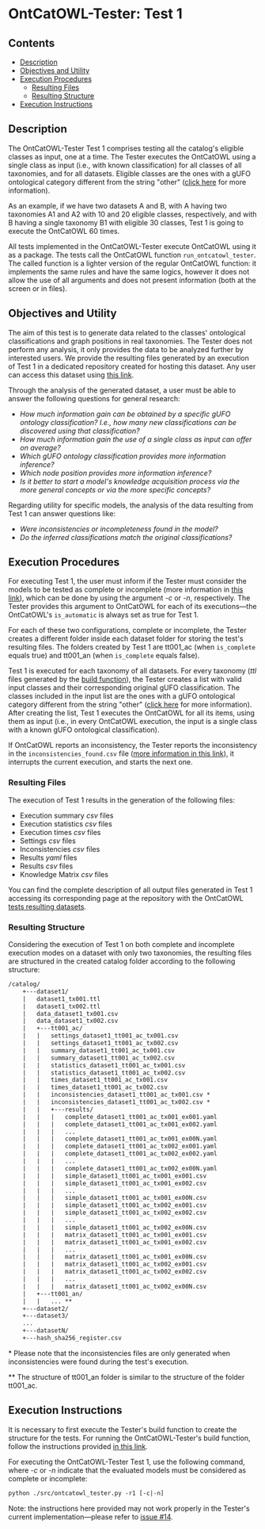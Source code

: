 # OntCatOWL-Tester: Test 1

## Contents

- [Description](#description)
- [Objectives and Utility](#objectives-and-utility)
- [Execution Procedures](#execution-procedures)
  - [Resulting Files](#resulting-files)
  - [Resulting Structure](#resulting-structure)
- [Execution Instructions](#execution-instructions)

## Description

The OntCatOWL-Tester Test 1 comprises testing all the catalog's eligible classes as input, one at a time. The Tester executes the OntCatOWL using a single class as input (i.e., with known classification) for all classes of all taxonomies, and for all datasets. Eligible classes are the ones with a gUFO ontological category different from the string "other" ([click here](https://github.com/unibz-core/OntCatOWL-Tester/blob/main/documentation/OntCatOWL-Tester-Build.md#ontouml-stereotype-and-gufo-classification) for more information).

As an example, if we have two datasets A and B, with A having two taxonomies A1 and A2 with 10 and 20 eligible classes, respectively, and with B having a single taxonomy B1 with eligible 30 classes, Test 1 is going to execute the OntCatOWL 60 times.

All tests implemented in the OntCatOWL-Tester execute OntCatOWL using it as a package. The tests call the OntCatOWL function `run_ontcatowl_tester`. The called function is a lighter version of the regular OntCatOWL function: it implements the same rules and have the same logics, however it does not allow the use of all arguments and does not present information (both at the screen or in files).

## Objectives and Utility

The aim of this test is to generate data related to the classes' ontological classifications and graph positions in real taxonomies. The Tester does not perform any analysis, it only provides the data to be analyzed further by interested users. We provide the resulting files generated by an execution of Test 1 in a dedicated repository created for hosting this dataset. Any user can access this dataset using [this link](https://github.com/unibz-core/OntCatOWL-Dataset/).

Through the analysis of the generated dataset, a user must be able to answer the following questions for general research:

- *How much information gain can be obtained by a specific gUFO ontology classification? I.e., how many new classifications can be discovered using that classification?*
- *How much information gain the use of a single class as input can offer on average?*
- *Which gUFO ontology classification provides more information inference?*
- *Which node position provides more information inference?*
- *Is it better to start a model's knowledge acquisition process via the more general concepts or via the more specific concepts?*

Regarding utility for specific models, the analysis of the data resulting from Test 1 can answer questions like:

- *Were inconsistencies or incompleteness found in the model?*
- *Do the inferred classifications match the original classifications?*

## Execution Procedures

For executing Test 1, the user must inform if the Tester must consider the models to be tested as complete or incomplete (more information in [this link](https://github.com/unibz-core/OntCatOWL/blob/main/documentation/OntCatOWL-Execution-Modes.md#models-completeness-modes)), which can be done by using the argument *-c* or *-n*, respectively. The Tester provides this argument to OntCatOWL for each of its executions—the OntCatOWL's `is_automatic` is always set as true for Test 1.

For each of these two configurations, complete or incomplete, the Tester creates a different folder inside each dataset folder for storing the test's resulting files. The folders created by Test 1 are tt001\_ac (when `is_complete` equals true) and tt001\_an (when `is_complete` equals false).

Test 1 is executed for each taxonomy of all datasets. For every taxonomy (*ttl* files generated by the [build function](https://github.com/unibz-core/OntCatOWL-Tester/blob/main/documentation/OntCatOWL-Tester-Build.md)), the Tester creates a list with valid input classes and their corresponding original gUFO classification. The classes included in the input list are the ones with a gUFO ontological category different from the string "other" ([click here](https://github.com/unibz-core/OntCatOWL-Tester/blob/main/documentation/OntCatOWL-Tester-Build.md#ontouml-stereotype-and-gufo-classification) for more information). After creating the list, Test 1 executes the OntCatOWL for all its items, using them as input (i.e., in every OntCatOWL execution, the input is a single class with a known gUFO ontological classification).

If OntCatOWL reports an inconsistency, the Tester reports the inconsistency in the `inconsistencies_found.csv` file ([more information in this link](https://github.com/unibz-core/OntCatOWL-Dataset/blob/main/documentation/OntCatOWL-Dataset-Test1.md#inconsistencies-csv-files)), it interrupts the current execution, and starts the next one.

### Resulting Files

The execution of Test 1 results in the generation of the following files:

- Execution summary *csv* files
- Execution statistics *csv* files
- Execution times *csv* files
- Settings *csv* files
- Inconsistencies *csv* files
- Results *yaml* files
- Results *csv* files
- Knowledge Matrix *csv* files

You can find the complete description of all output files generated in Test 1 accessing its corresponding page at the repository with the OntCatOWL [tests resulting datasets](https://github.com/unibz-core/OntCatOWL-Dataset/blob/main/documentation/OntCatOWL-Dataset-Test1.md).

### Resulting Structure

Considering the execution of Test 1 on both complete and incomplete execution modes on a dataset with only two taxonomies, the resulting files are structured in the created catalog folder according to the following structure:

```txt
/catalog/
    +---dataset1/
    |   dataset1_tx001.ttl
    |   dataset1_tx002.ttl
    |   data_dataset1_tx001.csv
    |   data_dataset1_tx002.csv
    |   +---tt001_ac/
    |   |   settings_dataset1_tt001_ac_tx001.csv
    |   |   settings_dataset1_tt001_ac_tx002.csv
    |   |   summary_dataset1_tt001_ac_tx001.csv
    |   |   summary_dataset1_tt001_ac_tx002.csv
    |   |   statistics_dataset1_tt001_ac_tx001.csv
    |   |   statistics_dataset1_tt001_ac_tx002.csv
    |   |   times_dataset1_tt001_ac_tx001.csv
    |   |   times_dataset1_tt001_ac_tx002.csv
    |   |   inconsistencies_dataset1_tt001_ac_tx001.csv *
    |   |   inconsistencies_dataset1_tt001_ac_tx002.csv *
    |   |   +---results/
    |   |   |   complete_dataset1_tt001_ac_tx001_ex001.yaml
    |   |   |   complete_dataset1_tt001_ac_tx001_ex002.yaml
    |   |   |   ...
    |   |   |   complete_dataset1_tt001_ac_tx001_ex00N.yaml
    |   |   |   complete_dataset1_tt001_ac_tx002_ex001.yaml
    |   |   |   complete_dataset1_tt001_ac_tx002_ex002.yaml
    |   |   |   ...
    |   |   |   complete_dataset1_tt001_ac_tx002_ex00N.yaml
    |   |   |   simple_dataset1_tt001_ac_tx001_ex001.csv
    |   |   |   simple_dataset1_tt001_ac_tx001_ex002.csv
    |   |   |   ...
    |   |   |   simple_dataset1_tt001_ac_tx001_ex00N.csv
    |   |   |   simple_dataset1_tt001_ac_tx002_ex001.csv
    |   |   |   simple_dataset1_tt001_ac_tx002_ex002.csv
    |   |   |   ...
    |   |   |   simple_dataset1_tt001_ac_tx002_ex00N.csv
    |   |   |   matrix_dataset1_tt001_ac_tx001_ex001.csv
    |   |   |   matrix_dataset1_tt001_ac_tx001_ex002.csv
    |   |   |   ...
    |   |   |   matrix_dataset1_tt001_ac_tx001_ex00N.csv
    |   |   |   matrix_dataset1_tt001_ac_tx002_ex001.csv
    |   |   |   matrix_dataset1_tt001_ac_tx002_ex002.csv
    |   |   |   ...
    |   |   |   matrix_dataset1_tt001_ac_tx002_ex00N.csv
    |   +---tt001_an/
    |   |   ... **
    +---dataset2/
    +---dataset3/
    ...
    +---datasetN/
    +---hash_sha256_register.csv
```

\* Please note that the inconsistencies files are only generated when inconsistencies were found during the test's execution.

\*\* The structure of tt001_an folder is similar to the structure of the folder tt001_ac.

## Execution Instructions

It is necessary to first execute the Tester's build function to create the structure for the tests. For running the OntCatOWL-Tester's build function, follow the instructions provided [in this link](https://github.com/unibz-core/OntCatOWL-Tester/blob/main/documentation/OntCatOWL-Tester-Build.md#execution-instructions).

For executing the OntCatOWL-Tester Test 1, use the following command, where *-c* or *-n* indicate that the evaluated models must be considered as complete or incomplete:

```txt
python ./src/ontcatowl_tester.py -r1 [-c|-n]
```

Note: the instructions here provided may not work properly in the Tester's current implementation—please refer to [issue #14](https://github.com/unibz-core/OntCatOWL-Tester/issues/14).
